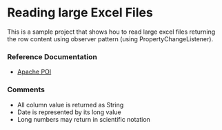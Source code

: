 # Reading large Excel Files

This is a sample project that shows hou to read large excel files returning the row content using observer pattern (using PropertyChangeListener).

### Reference Documentation

* [Apache POI](https://poi.apache.org/)

### Comments

* All column value is returned as String
* Date is represented by its long value
* Long numbers may return in scientific notation